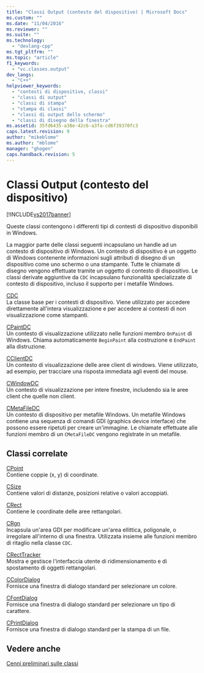 ```yaml
---
title: "Classi Output (contesto del dispositivo) | Microsoft Docs"
ms.custom: ""
ms.date: "11/04/2016"
ms.reviewer: ""
ms.suite: ""
ms.technology: 
  - "devlang-cpp"
ms.tgt_pltfrm: ""
ms.topic: "article"
f1_keywords: 
  - "vc.classes.output"
dev_langs: 
  - "C++"
helpviewer_keywords: 
  - "contesti di dispositivo, classi"
  - "classi di output"
  - "classi di stampa"
  - "stampa di classi"
  - "classi di output dello schermo"
  - "classi di disegno della finestra"
ms.assetid: 35fd6435-a38e-42c6-a3fa-cd6f39370fc3
caps.latest.revision: 9
author: "mikeblome"
ms.author: "mblome"
manager: "ghogen"
caps.handback.revision: 5
---
```

# Classi Output (contesto del dispositivo)
[!INCLUDE[vs2017banner](../assembler/inline/includes/vs2017banner.md)]

Queste classi contengono i differenti tipi di contesti di dispositivo disponibili in Windows.  
  
 La maggior parte delle classi seguenti incapsulano un handle ad un contesto di dispositivo di Windows.  Un contesto di dispositivo è un oggetto di Windows contenente informazioni sugli attributi di disegno di un dispositivo come uno schermo o una stampante.  Tutte le chiamate di disegno vengono effettuate tramite un oggetto di contesto di dispositivo.  Le classi derivate aggiuntive da `CDC` incapsulano funzionalità specializzate di contesto di dispositivo, incluso il supporto per i metafile Windows.  
  
 [CDC](../mfc/reference/cdc-class.md)  
 La classe base per i contesti di dispositivo.  Viene utilizzato per accedere direttamente all'intera visualizzazione e per accedere ai contesti di non visualizzazione come stampanti.  
  
 [CPaintDC](../mfc/reference/cpaintdc-class.md)  
 Un contesto di visualizzazione utilizzato nelle funzioni membro `OnPaint` di Windows.  Chiama automaticamente `BeginPaint` alla costruzione e `EndPaint` alla distruzione.  
  
 [CClientDC](../mfc/reference/cclientdc-class.md)  
 Un contesto di visualizzazione delle aree client di windows.  Viene utilizzato, ad esempio, per tracciare una risposta immediata agli eventi del mouse.  
  
 [CWindowDC](../mfc/reference/cwindowdc-class.md)  
 Un contesto di visualizzazione per intere finestre, includendo sia le aree client che quelle non client.  
  
 [CMetaFileDC](../mfc/reference/cmetafiledc-class.md)  
 Un contesto di dispositivo per metafile Windows.  Un metafile Windows contiene una sequenza di comandi GDI \(graphics device interface\) che possono essere ripetuti per creare un'immagine.  Le chiamate effettuate alle funzioni membro di un `CMetaFileDC` vengono registrate in un metafile.  
  
## Classi correlate  
 [CPoint](../atl-mfc-shared/reference/cpoint-class.md)  
 Contiene coppie \(x, y\) di coordinate.  
  
 [CSize](../atl-mfc-shared/reference/csize-class.md)  
 Contiene valori di distanze, posizioni relative o valori accoppiati.  
  
 [CRect](../atl-mfc-shared/reference/crect-class.md)  
 Contiene le coordinate delle aree rettangolari.  
  
 [CRgn](../mfc/reference/crgn-class.md)  
 Incapsula un'area GDI per modificare un'area ellittica, poligonale, o irregolare all'interno di una finestra.  Utilizzata insieme alle funzioni membro di ritaglio nella classe `CDC`.  
  
 [CRectTracker](../mfc/reference/crecttracker-class.md)  
 Mostra e gestisce l'interfaccia utente di ridimensionamento e di spostamento di oggetti rettangolari.  
  
 [CColorDialog](../mfc/reference/ccolordialog-class.md)  
 Fornisce una finestra di dialogo standard per selezionare un colore.  
  
 [CFontDialog](../mfc/reference/cfontdialog-class.md)  
 Fornisce una finestra di dialogo standard per selezionare un tipo di carattere.  
  
 [CPrintDialog](../mfc/reference/cprintdialog-class.md)  
 Fornisce una finestra di dialogo standard per la stampa di un file.  
  
## Vedere anche  
 [Cenni preliminari sulle classi](../mfc/class-library-overview.md)